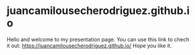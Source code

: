 # juancamilousecherodriguez.github.io
Hello and welcome to my presentation page. You can use this link to chech it out:
https://juancamilousecherodriguez.github.io/
Hope you like it.
